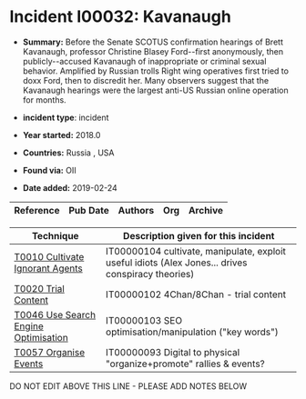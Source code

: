 # Incident I00032: Kavanaugh

* **Summary:** Before the Senate SCOTUS confirmation hearings of Brett Kavanaugh, professor Christine Blasey Ford--first anonymously, then publicly--accused Kavanaugh of inappropriate or criminal sexual behavior. Amplified by Russian trolls Right wing operatives first tried to doxx Ford, then to discredit her. Many observers suggest that the Kavanaugh hearings were the largest anti-US Russian online operation for months. 

* **incident type**: incident

* **Year started:** 2018.0

* **Countries:** Russia , USA

* **Found via:** OII

* **Date added:** 2019-02-24


| Reference | Pub Date | Authors | Org | Archive |
| --------- | -------- | ------- | --- | ------- |

 

| Technique | Description given for this incident |
| --------- | ------------------------- |
| [T0010 Cultivate Ignorant Agents](../../generated_pages/techniques/T0010.md) | IT00000104 cultivate, manipulate, exploit useful idiots (Alex Jones... drives conspiracy theories) |
| [T0020 Trial Content](../../generated_pages/techniques/T0020.md) | IT00000102 4Chan/8Chan - trial content |
| [T0046 Use Search Engine Optimisation](../../generated_pages/techniques/T0046.md) | IT00000103 SEO optimisation/manipulation ("key words") |
| [T0057 Organise Events](../../generated_pages/techniques/T0057.md) | IT00000093 Digital to physical "organize+promote" rallies & events? |


DO NOT EDIT ABOVE THIS LINE - PLEASE ADD NOTES BELOW